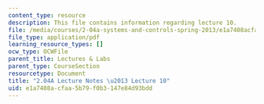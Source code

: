 ```yaml
---
content_type: resource
description: This file contains information regarding lecture 10.
file: /media/courses/2-04a-systems-and-controls-spring-2013/e1a7408acfaa5b79f0b3147e84d93bdd_MIT2_04AS13_Lecture10.pdf
file_type: application/pdf
learning_resource_types: []
ocw_type: OCWFile
parent_title: Lectures & Labs
parent_type: CourseSection
resourcetype: Document
title: "2.04A Lecture Notes \u2013 Lecture 10"
uid: e1a7408a-cfaa-5b79-f0b3-147e84d93bdd
---
```

